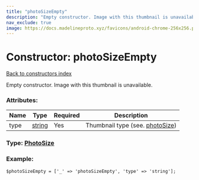 ```yaml
---
title: "photoSizeEmpty"
description: "Empty constructor. Image with this thumbnail is unavailable."
nav_exclude: true
image: https://docs.madelineproto.xyz/favicons/android-chrome-256x256.png
---
```

# Constructor: photoSizeEmpty  
[Back to constructors index](/API_docs/constructors/index.html)



Empty constructor. Image with this thumbnail is unavailable.

### Attributes:

| Name     |    Type       | Required | Description |
|----------|---------------|----------|-------------|
|type|[string](/API_docs/types/string.html) | Yes|Thumbnail type (see. [photoSize](../constructors/photoSize.html))|



### Type: [PhotoSize](/API_docs/types/PhotoSize.html)


### Example:

```
$photoSizeEmpty = ['_' => 'photoSizeEmpty', 'type' => 'string'];
```  
